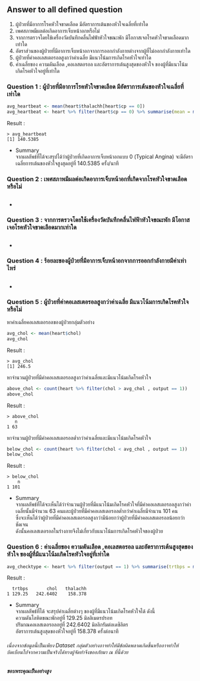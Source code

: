 ## Answer to all defined question
1. ผู้ป่วยที่มีอาการโรคหัวใจขาดเลือด มีอัตราการเต้นของหัวใจเฉลี่ยที่เท่าใด
2. เพศสภาพมีผลต่อเกิดอาการเจ็บหน้าอกหรือไม่
3. จากการตรวจโดยใช้เครื่องวัดบันทึกคลื่นไฟฟ้าหัวใจขณะพัก มีโอกาสเจอโรคหัวใจขาดเลือดมากเท่าใด
4. อัตราส่วนของผู้ป่วยที่มีอาการเจ็บหน้าอกจากการออกกำลังกายต่างจากผู้ที่ไม่ออกกำลังกายเท่าใด
5. ผู้ป่วยที่ค่าคอเลสเตอรอลสูงกว่าค่าเฉลี่ย มีแนวโน้มการเกิดโรคหัวใจเท่าใด
6. ค่าเฉลี่ยของ ความดันเลือด ,คอเลสตอรอล และอัตราการเต้นสูงสุดของหัวใจ ของผู้ที่มีแนวโน้มเกิดโรคหัวใจอยู่ที่เท่าใด

### Question 1 : ผู้ป่วยที่มีอาการโรคหัวใจขาดเลือด มีอัตราการเต้นของหัวใจเฉลี่ยที่เท่าใด
```r
avg_heartbeat <- mean(heart$thalachh[heart$cp == 0])
avg_heartbeat <- heart %>% filter(heart$cp == 0) %>% summarise(mean = mean(thalachh))
```
Result :
```
> avg_heartbeat
[1] 140.5385
```
* Summary</br>
 จากผลลัพธ์ที่ได้จะสรุปได้ว่าผู้ป่วยที่เกิดอาการเจ็บหน้าอกแบบ 0 (Typical Angina) จะมีอัตราเฉลี่ยการเต้นของหัวใจสูงสุดอยู่ที่ 140.5385 ครั้ง/นาที
### Question 2 : เพศสภาพมีผลต่อเกิดอาการเจ็บหน้าอกที่เกิดจากโรคหัวใจขาดเลือดหรือไม่
```r
```
*
### Question 3 : จากการตรวจโดยใช้เครื่องวัดบันทึกคลื่นไฟฟ้าหัวใจขณะพัก มีโอกาสเจอโรคหัวใจขาดเลือดมากเท่าใด
```
```
*
### Question 4 : ร้อยละของผู้ป่วยที่มีอาการเจ็บหน้าอกจากการออกกำลังกายมีค่าเท่าไหร่
```
```
*
### Question 5 : ผู้ป่วยที่ค่าคอเลสเตอรอลสูงกว่าค่าเฉลี่ย มีแนวโน้มการเกิดโรคหัวใจหรือไม่
หาค่าเฉลี่ยคอเลสเตอรอลของผู้ป่วยกลุ่มตัวอย่าง
```r
avg_chol <- mean(heart$chol)
avg_chol
```
Result : 
```
> avg_chol
[1] 246.5
```
หาจำนวนผู้ป่วยที่มีค่าคอเลสเตอรอลสูงกว่าค่าเฉลี่ยและมีแนวโน้มเกิดโรคหัวใจ
```r
above_chol <- count(heart %>% filter(chol > avg_chol , output == 1))
above_chol
```
Result : 
```
> above_chol
   n
1 63
```
หาจำนวนผู้ป่วยที่มีค่าคอเลสเตอรอลต่ำกว่าค่าเฉลี่ยและมีแนวโน้มเกิดโรคหัวใจ
```r
below_chol <- count(heart %>% filter(chol < avg_chol , output == 1))
below_chol
```
Result : 
```
> below_chol
    n
1 101
```
* Summary </br>
จากผลลัพธ์ที่ได้จะเห็นได้ว่าจำนวนผู้ป่วยที่มีแนวโน้มเกิดโรคหัวใจที่มีค่าคอเลสเตอรอลสูงกว่าค่าเฉลี่ยนั้นมีจำนวน 63 คนและผู้ป่วยที่มีค่าคอเลสเตอรอลต่ำกว่าค่าเฉลี่ยมีจำนวน 101 คน </br>
ซึ่งจะเห็นได้ว่าผู้ป่วยที่มีค่าคอเลสเตอรอลสูงกว่ามีน้อยกว่าผู้ป่วยที่มีค่าคอเลสเตอรอลน้อยกว่าชัดเจน </br>
ดังนั้นคอเลสเตอรอลในร่างกายจึงไม่เกี่ยวกับแนวโน้มการเกิดโรคหัวใจของผู้ป่วย
### Question 6 : ค่าเฉลี่ยของ ความดันเลือด ,คอเลสตอรอล และอัตราการเต้นสูงสุดของหัวใจ ของผู้ที่มีแนวโน้มเกิดโรคหัวใจอยู่ที่เท่าใด
```r
avg_checktype <- heart %>% filter(output == 1) %>% summarise(trtbps = mean(trtbps) , chol = mean(chol) , fbs = mean(fbs))
```
Result :
```
  trtbps       chol   thalachh
1 129.25   242.6402    158.378
```
* Summary </br>
จากผลลัพธ์ที่ได้ จะสรุปค่าเฉลี่ยต่างๆ ของผู้ที่มีแนวโน้มเกิดโรคหัวใจได้ ดังนี้ </br>
ความดันโลหิตขณะพักอยู่ที่   129.25 มิลลิเมตรปรอท </br>
ปริมาณคอเลสเตอรอลอยู่ที่   242.6402 มิลลิกรัมต่อเดซิลิตร</br>
อัตราการเต้นสูงสุดของหัวใจอยู่ที่   158.378 ครั้งต่อนาที

###### เนื่องจากข้อมูลนี้เป็นเพียง Dataset กลุ่มตัวอย่างอาจทำให้มีข้อผิดพลาดเกิดขึ้นหรืออาจทำให้บิดเบือนไปจากความเป็นจริงได้ทางผู้จัดทำจึงขออภัยมา ณ ที่นี้ด้วย
##### ขอบพระคุณเป็นอย่างสูง
